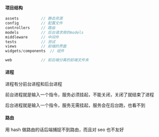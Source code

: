 #### 项目结构

```javascript
assets			// 静态资源
config			// 配置文件
controllers		// 路由
models			// 后台请求用的models
middleware		// 中间件
tests			// 测试
views			// 前端的界面
widgets/components	// 组件

web				// 前后端分离的前端文件夹
```









#### 进程

进程有分前台进程和后台进程

前台进程就是输入一个指令，服务必须挂起，不能关闭，关闭了就结束了进程

后台进程就是输入一个指令，服务无需挂起，服务会在后台跑，也看不到





#### 路由

用 hash 做路由的话后端捕捉不到路由，而且对 seo 也不友好